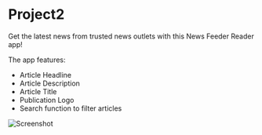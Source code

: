 # Project2

Get the latest news from trusted news outlets with this News Feeder Reader app!

The app features:
 - Article Headline
 - Article Description
 - Article Title
 - Publication Logo
 - Search function to filter articles


![Screenshot](Richel325/Project2/Images/UpdatedStoryboards.png?raw=true)
